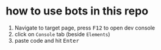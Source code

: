 # how to use bots in this repo

1) Navigate to target page, press <kbd>F12</kbd> to open dev console
2) click on `Console` tab (beside `Elements`)
3) paste code and hit <kbd>Enter</kbd>
